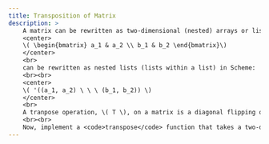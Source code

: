```yaml
---
title: Transposition of Matrix
description: > 
    A matrix can be rewritten as two-dimensional (nested) arrays or lists in a computer. Thus, the following matrix:
    <center>
    \( \begin{bmatrix} a_1 & a_2 \\ b_1 & b_2 \end{bmatrix}\)
    </center>
    <br>
    can be rewritten as nested lists (lists within a list) in Scheme:
    <br><br>
    <center>
    \( '((a_1, a_2) \ \ \ (b_1, b_2)) \)
    </center>
    <br>
    A tranpose operation, \( T \), on a matrix is a diagonal flipping of the matrix: rows become columns and columns become rows. Read the Wikipedia's <a href="https://en.wikipedia.org/wiki/Transpose" target="_blank">Tranpose</a> article for more explanation.
    <br><br>
    Now, implement a <code>transpose</code> function that takes a two-dimensional list (a matrix) as an input and outputs its tranposition (not print; it has to output 2d list). Assume that the input is always going to have a valid size (for instance, all rows will have same number of elements, etc), and no error checking is required
---
```


